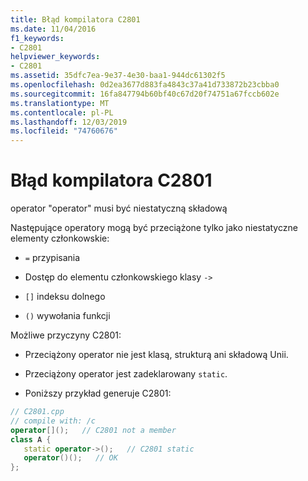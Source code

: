 ```yaml
---
title: Błąd kompilatora C2801
ms.date: 11/04/2016
f1_keywords:
- C2801
helpviewer_keywords:
- C2801
ms.assetid: 35dfc7ea-9e37-4e30-baa1-944dc61302f5
ms.openlocfilehash: 0d2ea3677d883fa4843c37a41d733872b23cbba0
ms.sourcegitcommit: 16fa847794b60bf40c67d20f74751a67fccb602e
ms.translationtype: MT
ms.contentlocale: pl-PL
ms.lasthandoff: 12/03/2019
ms.locfileid: "74760676"
---
```

# <a name="compiler-error-c2801"></a>Błąd kompilatora C2801

operator "operator" musi być niestatyczną składową

Następujące operatory mogą być przeciążone tylko jako niestatyczne elementy członkowskie:

- `=` przypisania

- Dostęp do elementu członkowskiego klasy `->`

- `[]` indeksu dolnego

- `()` wywołania funkcji

Możliwe przyczyny C2801:

- Przeciążony operator nie jest klasą, strukturą ani składową Unii.

- Przeciążony operator jest zadeklarowany `static`.

- Poniższy przykład generuje C2801:

```cpp
// C2801.cpp
// compile with: /c
operator[]();   // C2801 not a member
class A {
   static operator->();   // C2801 static
   operator()();   // OK
};
```
